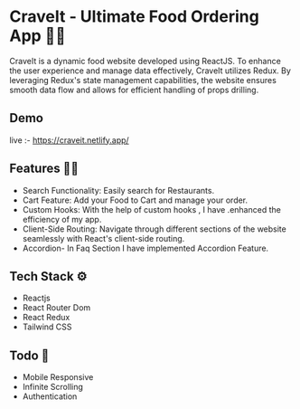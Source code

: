 # CraveIt - Ultimate Food Ordering App 🍔🌯

CraveIt is a dynamic food website developed using ReactJS. To enhance the user experience and manage data effectively, CraveIt utilizes Redux. By leveraging Redux's state management capabilities, the website ensures smooth data flow and allows for efficient handling of props drilling.

## Demo

live :- https://craveit.netlify.app/

## Features 👩‍💻

- Search Functionality: Easily search for Restaurants.
- Cart Feature: Add your Food to Cart and manage your order.
- Custom Hooks: With the help of custom hooks , I have .enhanced the efficiency of my app.
- Client-Side Routing: Navigate through different sections of the website seamlessly with React's client-side routing.
- Accordion- In Faq Section I have implemented Accordion Feature.

## Tech Stack ⚙️

- Reactjs
- React Router Dom
- React Redux
- Tailwind CSS

## Todo 📝

- Mobile Responsive
- Infinite Scrolling
- Authentication
